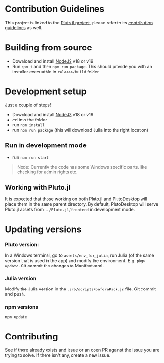 # Contribution Guidelines
This project is linked to the [Pluto.jl project](https://github.com/fonsp/Pluto.jl), please refer to its [contribution guidelines](https://github.com/fonsp/Pluto.jl/blob/main/CONTRIBUTING.md) as well.

# Building from source
- Download and install [NodeJS](https://nodejs.org/en/) v18 or v19
- Run `npm i` and then `npm run package`. This should provide you with an installer execuatble in `release/build` folder.

# Development setup
Just a couple of steps!
- Download and install [NodeJS](https://nodejs.org/en/) v18 or v19
- cd into the folder
- run `npm install`
- run `npm run package` (this will download Julia into the right location)

## Run in development mode
- run `npm run start`
> Node: Currently the code has some Windows specific parts, like checking for admin rights etc.

## Working with Pluto.jl

It is expected that those working on both Pluto.jl and PlutoDesktop will place them in the same parent directory. By default, PlutoDesktop will serve Pluto.jl assets from `../Pluto.jl/frontend` in development mode.

# Updating versions

### Pluto version:

In a Windows terminal, go to `assets/env_for_julia`, run Julia (of the same version that is used in the app) and modify the environment. E.g. `pkg> update`. Git commit the changes to Manifest.toml.

### Julia version

Modify the Julia version in the `.erb/scripts/beforePack.js` file. Git commit and push.

### npm versions

`npm update`

# Contributing
See if there already exists and issue or an open PR against the issue you are trying to solve. If there isn't any, create a new issue.

